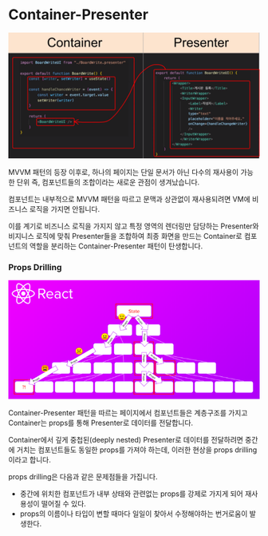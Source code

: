 # Container-Presenter

<p align="center">
    <img src="../_images/Container-Presenter.png" alt="Container-Presenter" />
</p>

MVVM 패턴의 등장 이후로, 하나의 페이지는 단일 문서가 아닌 다수의 재사용이 가능한 단위 즉, 컴포넌트들의 조합이라는 새로운 관점이 생겨났습니다.

컴포넌트는 내부적으로 MVVM 패턴을 따르고 문맥과 상관없이 재사용되려면 VM에 비즈니스 로직을 가지면 안됩니다.

이를 계기로 비즈니스 로직을 가지지 않고 특정 영역의 렌더링만 담당하는 Presenter와 비지니스 로직에 맞춰 Presenter들을 조합하여 최종 화면을 만드는 Container로 컴포넌트의 역할을 분리하는 Container-Presenter 패턴이 탄생합니다.

### Props Drilling

<p align="center">
    <img src="../_images/Props_Drilling.png" alt="Props Drilling" />
</p>

Container-Presenter 패턴을 따르는 페이지에서 컴포넌트들은 계층구조를 가지고 Container는 props를 통해 Presenter로 데이터를 전달합니다.

Container에서 깊게 중첩된(deeply nested) Presenter로 데이터를 전달하려면 중간에 거치는 컴포넌트들도 동일한 props를 가져야 하는데, 이러한 현상을 props drilling이라고 합니다.

props drilling은 다음과 같은 문제점들을 가집니다.

- 중간에 위치한 컴포넌트가 내부 상태와 관련없는 props를 강제로 가지게 되어 재사용성이 떨어질 수 있다.
- props의 이름이나 타입이 변할 때마다 일일이 찾아서 수정해야하는 번거로움이 발생한다.
